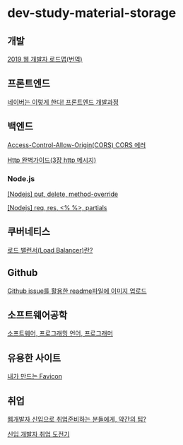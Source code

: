 # dev-study-material-storage

## 개발
[2019 웹 개발자 로드맵(번역)](https://github.com/devJang/developer-roadmap)

## 프론트엔드

[네이버는 이렇게 한다! 프론트엔드 개발과정](https://www.slideshare.net/UyeongJu/talkit)


## 백엔드

[Access-Control-Allow-Origin(CORS) CORS 에러](https://www.zerocho.com/category/NodeJS/post/5a6c347382ee09001b91fb6a)

[Http 완벽가이드(3장 http 메시지)](https://www.slideshare.net/choong83/http-3-http)

### Node.js

[[Nodejs] put, delete, method-override](http://blog.naver.com/PostView.nhn?blogId=jdub7138&logNo=221049375308&categoryNo=136&parentCategoryNo=0&viewDate=&currentPage=1&postListTopCurrentPage=1&from=postView)

[[Nodejs] req, res, <% %>, partials](http://blog.naver.com/PostView.nhn?blogId=jdub7138&logNo=221043901232&categoryNo=136&parentCategoryNo=0&viewDate=&currentPage=1&postListTopCurrentPage=1&from=postView&userTopListOpen=true&userTopListCount=5&userTopListManageOpen=false&userTopListCurrentPage=1) 

## 쿠버네티스

[로드 밸런서(Load Balancer)란?](https://nesoy.github.io/articles/2018-06/Load-Balancer)

## Github

[Github issue를 활용한 readme파일에 이미지 업로드](https://ahribori.com/article/5a03bcfd6c9eef13d882e29a)

## 소프트웨어공학

[소프트웨어, 프로그래밍 언어, 프로그래머](https://steemit.com/kr/@beerntv/7ndxrb)

## 유용한 사이트

[내가 만드는 Favicon](https://favicon.io/)

## 취업

[웹개발자 신입으로 취업준비하는 분들에게, 약간의 팁?](https://okky.kr/article/314704)

[신입 개발자 취업 도전기](https://www.slideshare.net/ssuser565d51/ss-61448739)


